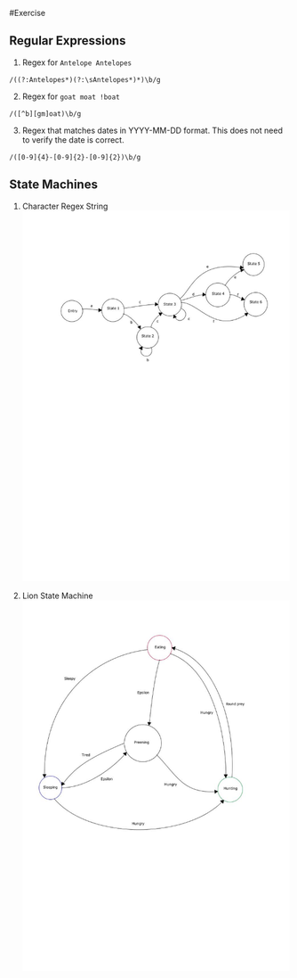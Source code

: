 #Exercise

## Regular Expressions
1. Regex for `Antelope Antelopes`
```
/((?:Antelopes*)(?:\sAntelopes*)*)\b/g
```

2. Regex for `goat moat !boat`
```
/([^b][gm]oat)\b/g
```

3. Regex that matches dates in YYYY-MM-DD format. This does not need to 
   verify the date is correct.
```
/([0-9]{4}-[0-9]{2}-[0-9]{2})\b/g
```

## State Machines

1. Character Regex String
![Character regex state machine](./images/state_regex1.jpg)

2. Lion State Machine
![Lion State Machine Describing basic states of day](./images/state_lion1.jpg)
